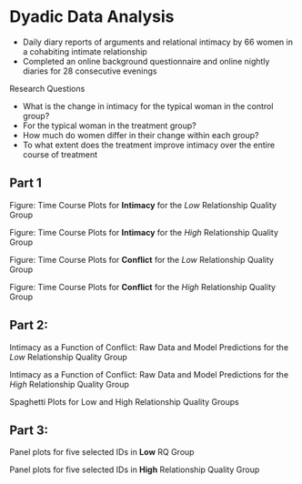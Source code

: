 # Dyadic Data Analysis

* Daily diary reports of arguments and relational intimacy by 66 women in a cohabiting intimate relationship
* Completed an online background questionnaire and online nightly diaries for 28 consecutive evenings

Research Questions
* What is the change in intimacy for the typical woman in the control group?
* For the typical woman in the treatment group?
* How much do women differ in their change within each group?
* To what extent does the treatment improve intimacy over the entire course of treatment

## Part 1
Figure: Time Course Plots for **Intimacy** for the *Low* Relationship Quality Group

Figure: Time Course Plots for **Intimacy** for the *High* Relationship Quality Group

Figure: Time Course Plots for **Conflict** for the *Low* Relationship Quality Group

Figure: Time Course Plots for **Conflict** for the *High* Relationship Quality Group

## Part 2: 

Intimacy as a Function of Conflict: Raw Data and Model Predictions for the *Low* Relationship Quality Group

Intimacy as a Function of Conflict: Raw Data and Model Predictions for the *High* Relationship Quality Group

Spaghetti Plots for Low and High Relationship Quality Groups

## Part 3: 

Panel plots for five selected IDs in **Low** RQ Group

Panel plots for five selected IDs in **High** Relationship Quality Group

